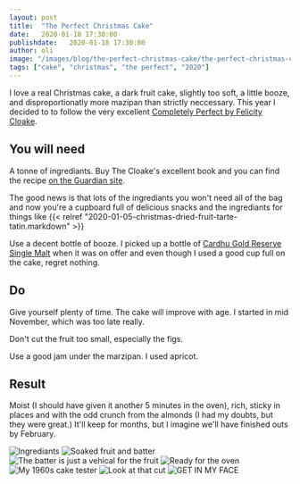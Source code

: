 ```yaml
---
layout: post
title:  "The Perfect Christmas Cake"
date:   2020-01-18 17:30:00
publishdate:   2020-01-18 17:30:00
author: oli
image: "/images/blog/the-perfect-christmas-cake/the-perfect-christmas-cake-06.jpg"
tags: ["cake", "christmas", "the perfect", "2020"]
---
```


I love a real Christmas cake, a dark fruit cake, slightly too soft, a little booze, and disproportionatly more mazipan than strictly neccessary.   This year I decided to to follow the very excellent [Completely Perfect by Felicity Cloake](https://amzn.to/364KetJ).  

## You will need

A tonne of ingrediants.  Buy The Cloake's excellent book and you can find the recipe [on the Guardian site](https://www.theguardian.com/lifeandstyle/wordofmouth/2011/nov/17/how-cook-perfect-christmas-cake). 

The good news is that lots of the ingrediants you won't need all of the bag and now you're a cupboard full of delicious snacks and the ingrediants for things like {{< relref "2020-01-05-christmas-dried-fruit-tarte-tatin.markdown" >}} 

Use a decent bottle of booze.  I picked up a bottle of [Cardhu Gold Reserve Single Malt](https://amzn.to/2NEYJhr) when it was on offer and even though I used a good cup full on the cake, regret nothing.

## Do

Give yourself plenty of time.  The cake will improve with age.  I started in mid November, which was too late really.

Don't cut the fruit too small, especially the figs.

Use a good jam under the marzipan.  I used apricot.

## Result

Moist (I should have given it another 5 minutes in the oven), rich, sticky in places and with the odd crunch from the almonds (I had my doubts, but they were great.)  It'll keep for months, but I imagine we'll have finished outs by February.


![Ingrediants](/images/blog/the-perfect-christmas-cake/the-perfect-christmas-cake-01.jpg)
![Soaked fruit and batter](/images/blog/the-perfect-christmas-cake/the-perfect-christmas-cake-02.jpg)
![The batter is just a vehical for the fruit](/images/blog/the-perfect-christmas-cake/the-perfect-christmas-cake-03.jpg)
![Ready for the oven](/images/blog/the-perfect-christmas-cake/the-perfect-christmas-cake-04.jpg)
![My 1960s cake tester](/images/blog/the-perfect-christmas-cake/the-perfect-christmas-cake-05.jpg)
![Look at that cut](/images/blog/the-perfect-christmas-cake/the-perfect-christmas-cake-06.jpg)
![GET IN MY FACE](/images/blog/the-perfect-christmas-cake/the-perfect-christmas-cake-07.jpg)